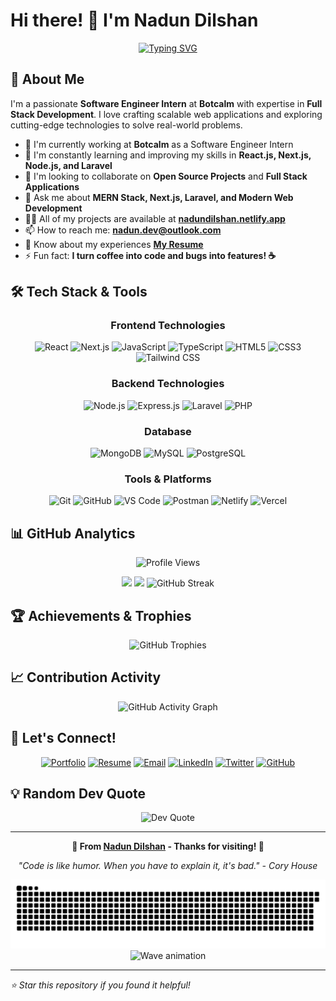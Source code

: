 # Hi there! 👋 I'm Nadun Dilshan

<div align="center">
  
  [![Typing SVG](https://readme-typing-svg.herokuapp.com?font=Fira+Code&size=24&duration=3000&pause=1000&color=58A6FF&center=true&vCenter=true&width=600&lines=Software+Engineer+Intern+%40+Botcalm;Full+Stack+Developer;MERN+Stack+Enthusiast;Always+Learning+New+Technologies)](https://git.io/typing-svg)
  
</div>

## 🚀 About Me

I'm a passionate **Software Engineer Intern** at **Botcalm** with expertise in **Full Stack Development**. I love crafting scalable web applications and exploring cutting-edge technologies to solve real-world problems.

- 🔭 I'm currently working at **Botcalm** as a Software Engineer Intern
- 🌱 I'm constantly learning and improving my skills in **React.js, Next.js, Node.js, and Laravel**
- 👯 I'm looking to collaborate on **Open Source Projects** and **Full Stack Applications**
- 💬 Ask me about **MERN Stack, Next.js, Laravel, and Modern Web Development**
- 👨‍💻 All of my projects are available at **[nadundilshan.netlify.app](https://nadundilshan.netlify.app/)**
- 📫 How to reach me: **nadun.dev@outlook.com**
- 📄 Know about my experiences **[My Resume](https://nadundilshan.netlify.app/components/Nadun_Dilshan_Software_Engineer_Intern.pdf)**
- ⚡ Fun fact: **I turn coffee into code and bugs into features! ☕**

## 🛠️ Tech Stack & Tools

<div align="center">

### Frontend Technologies
![React](https://img.shields.io/badge/React-20232A?style=for-the-badge&logo=react&logoColor=61DAFB)
![Next.js](https://img.shields.io/badge/Next.js-000000?style=for-the-badge&logo=nextdotjs&logoColor=white)
![JavaScript](https://img.shields.io/badge/JavaScript-F7DF1E?style=for-the-badge&logo=javascript&logoColor=black)
![TypeScript](https://img.shields.io/badge/TypeScript-007ACC?style=for-the-badge&logo=typescript&logoColor=white)
![HTML5](https://img.shields.io/badge/HTML5-E34F26?style=for-the-badge&logo=html5&logoColor=white)
![CSS3](https://img.shields.io/badge/CSS3-1572B6?style=for-the-badge&logo=css3&logoColor=white)
![Tailwind CSS](https://img.shields.io/badge/Tailwind_CSS-38B2AC?style=for-the-badge&logo=tailwind-css&logoColor=white)

### Backend Technologies
![Node.js](https://img.shields.io/badge/Node.js-43853D?style=for-the-badge&logo=node.js&logoColor=white)
![Express.js](https://img.shields.io/badge/Express.js-404D59?style=for-the-badge&logo=express&logoColor=white)
![Laravel](https://img.shields.io/badge/Laravel-FF2D20?style=for-the-badge&logo=laravel&logoColor=white)
![PHP](https://img.shields.io/badge/PHP-777BB4?style=for-the-badge&logo=php&logoColor=white)

### Database
![MongoDB](https://img.shields.io/badge/MongoDB-4EA94B?style=for-the-badge&logo=mongodb&logoColor=white)
![MySQL](https://img.shields.io/badge/MySQL-00000F?style=for-the-badge&logo=mysql&logoColor=white)
![PostgreSQL](https://img.shields.io/badge/PostgreSQL-316192?style=for-the-badge&logo=postgresql&logoColor=white)

### Tools & Platforms
![Git](https://img.shields.io/badge/Git-F05032?style=for-the-badge&logo=git&logoColor=white)
![GitHub](https://img.shields.io/badge/GitHub-100000?style=for-the-badge&logo=github&logoColor=white)
![VS Code](https://img.shields.io/badge/VS_Code-0078D4?style=for-the-badge&logo=visual%20studio%20code&logoColor=white)
![Postman](https://img.shields.io/badge/Postman-FF6C37?style=for-the-badge&logo=postman&logoColor=white)
![Netlify](https://img.shields.io/badge/Netlify-00C7B7?style=for-the-badge&logo=netlify&logoColor=white)
![Vercel](https://img.shields.io/badge/Vercel-000000?style=for-the-badge&logo=vercel&logoColor=white)

</div>

## 📊 GitHub Analytics

<div align="center">
  
  ![Profile Views](https://komarev.com/ghpvc/?username=IT21158704&color=brightgreen&style=flat-square&label=Profile+Views)
  
  <img height="180em" src="https://github-readme-stats.vercel.app/api?username=IT21158704&show_icons=true&theme=tokyonight&hide_border=true&count_private=true&include_all_commits=true" />
  
  <img height="180em" src="https://github-readme-stats.vercel.app/api/top-langs/?username=IT21158704&theme=tokyonight&hide_border=true&layout=compact&langs_count=8" />
  
  <img src="https://github-readme-streak-stats.herokuapp.com/?user=IT21158704&theme=tokyonight&hide_border=true" alt="GitHub Streak" />
  
</div>

## 🏆 Achievements & Trophies

<div align="center">
  
  ![GitHub Trophies](https://github-profile-trophy.vercel.app/?username=IT21158704&theme=tokyonight&no-frame=true&no-bg=true&margin-w=4&column=4)
  
</div>

## 📈 Contribution Activity

<div align="center">
  
  ![GitHub Activity Graph](https://github-readme-activity-graph.vercel.app/graph?username=IT21158704&theme=tokyo-night&hide_border=true&bg_color=1a1b27&color=58a6ff&line=58a6ff&point=58a6ff&area=true)
  
</div>

## 🤝 Let's Connect!

<div align="center">
  
  [![Portfolio](https://img.shields.io/badge/Portfolio-000000?style=for-the-badge&logo=vercel&logoColor=white)](https://nadundilshan.netlify.app/)
  [![Resume](https://img.shields.io/badge/Resume-FF5722?style=for-the-badge&logo=adobe-acrobat-reader&logoColor=white)](https://nadundilshan.netlify.app/components/Nadun_Dilshan_Software_Engineer_Intern.pdf)
  [![Email](https://img.shields.io/badge/Email-D14836?style=for-the-badge&logo=gmail&logoColor=white)](mailto:nadun.dev@outlook.com)
  [![LinkedIn](https://img.shields.io/badge/LinkedIn-0077B5?style=for-the-badge&logo=linkedin&logoColor=white)](https://linkedin.com/in/nadundilshan)
  [![Twitter](https://img.shields.io/badge/Twitter-1DA1F2?style=for-the-badge&logo=twitter&logoColor=white)](https://twitter.com/nadundilshan)
  [![GitHub](https://img.shields.io/badge/GitHub-100000?style=for-the-badge&logo=github&logoColor=white)](https://github.com/IT21158704)
  
</div>

## 💡 Random Dev Quote

<div align="center">
  
  ![Dev Quote](https://quotes-github-readme.vercel.app/api?type=horizontal&theme=tokyonight)
  
</div>

---

<div align="center">
  
  **🌟 From [Nadun Dilshan](https://github.com/IT21158704) - Thanks for visiting! 🚀**
  
  *"Code is like humor. When you have to explain it, it's bad." - Cory House*
  
  <img src="https://raw.githubusercontent.com/IT21158704/IT21158704/output/github-contribution-grid-snake.svg" alt="Snake animation" />
  
  <!-- Alternative: Simple animated contribution graph -->
  <!-- <img src="https://github.com/IT21158704/IT21158704/blob/output/github-contribution-grid-snake.svg" alt="Snake animation" /> -->
  
  <!-- If snake doesn't work, use this animated wave -->
  <img src="https://capsule-render.vercel.app/api?type=waving&color=gradient&height=100&section=footer" alt="Wave animation" />
  
</div>

---

*⭐ Star this repository if you found it helpful!*
